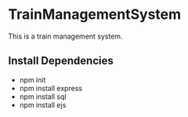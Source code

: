 # TrainManagementSystem
This is a train management system.

## Install Dependencies
* npm init <br>
* npm install express <br>
* npm install sql <br>
* npm install ejs <br>
